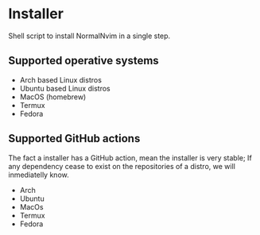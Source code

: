 # Installer
Shell script to install NormalNvim in a single step.

## Supported operative systems

* Arch based Linux distros
* Ubuntu based Linux distros
* MacOS (homebrew)
* Termux
* Fedora

## Supported GitHub actions
The fact a installer has a GitHub action, mean the installer is very stable; If any dependency cease to exist on the repositories of a distro, we will inmediatelly know.

* Arch
* Ubuntu
* MacOs
* Termux
* Fedora
